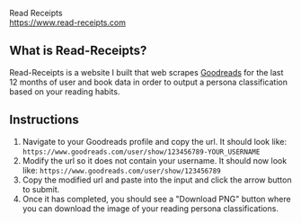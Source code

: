 Read Receipts  
https://www.read-receipts.com 

## What is Read-Receipts?

Read-Receipts is a website I built that web scrapes [Goodreads](https://www.goodreads.com/) for the last 12 months of user and book data in order to output a persona classification based on your reading habits.

## Instructions 

1. Navigate to your Goodreads profile and copy the url. It should look like: 
    ```https://www.goodreads.com/user/show/123456789-YOUR_USERNAME```
2. Modify the url so it does not contain your username. It should now look like:
    ```https://www.goodreads.com/user/show/123456789```
3. Copy the modified url and paste into the input and click the arrow button to submit. 
4. Once it has completed, you should see a "Download PNG" button where you can download the image of your reading persona classifications.


